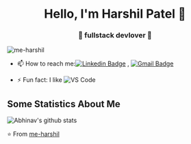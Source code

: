 <!--
**me-harshil/me-harshil** is a ✨ _special_ ✨ repository because its `README.md` (this file) appears on your GitHub profile.

Here are some ideas to get you started:

- 🔭 I’m currently working on ...
- 🌱 I’m currently learning ...
- 👯 I’m looking to collaborate on ...
- 🤔 I’m looking for help with ...
- 💬 Ask me about ...
- 📫 How to reach me: ...
- 😄 Pronouns: ...
- ⚡ Fun fact: ...
-->


<h1 align="center"> Hello, I'm Harshil Patel 👋 </h1>
<h3 align="center">🚀 fullstack devlover 🚀</h3>

<p align="left"> <img src="https://komarev.com/ghpvc/?username=me-harshil" alt="me-harshil" /> </p>

- 📫 How to reach me:[![Linkedin Badge](https://img.shields.io/badge/-LinkedIn-blue?style=flat-square&logo=Linkedin&logoColor=white&link=)](https://www.linkedin.com/in/harshil-patel-953603223/) 
, [![Gmail Badge](https://img.shields.io/badge/-Gmail-c14438?style=flat-square&logo=Gmail&logoColor=white&link=mailto:shuklaraghav321.com)](mailto:harshil25patel@gmail.com)

- ⚡ Fun fact: I like ![VS Code](http://img.shields.io/badge/-VS%20Code-007ACC?style=flat-square&logo=visual-studio-code&logoColor=ffffff)

## Some Statistics About Me
![Abhinav's github stats](https://github-readme-stats.vercel.app/api?username=me-harshil&&show_icons=true&title_color=ffffff&icon_color=bb2acf&text_color=daf7dc&bg_color=151515)<br>

⭐️ From [me-harshil](https://github.com/me-harshil)
